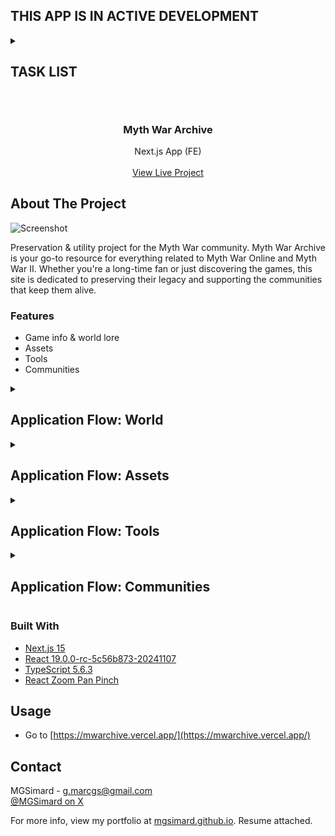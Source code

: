 ## THIS APP IS IN ACTIVE DEVELOPMENT

<details>
<summary><h2>TASK LIST<h2></summary>

- [x] Decide on a threshold for 3rd party image hosting (50kb)
- [x] For map assets, show a compressed webp of fullmap and offer a zipped download of all jpg tiles
- [x] Decide on page subnav icons - bland svgs vs in-game UI icons
- [x] Prettify h3 section headers
- [x] Add class icons to races section, or full character images
- [x] Prettify h4 section headings
- [x] Fill out regions section
- [x] Do something about maps table under 450px
- [x] Don't round audio other than showing timer, causes issues below 1s
- [x] Fix play button not reverting to paused state (play icon) when sound reaches end on noloop setting
- [x] Make a header style for the details "accordion" in assets
- [x] Fix table across board for long words, use break that makes sense
- [x] Decide if I want page footer or nav footer (icons etc)
- [x] Do mobile nav shift at threshold
- [x] Think about adding a Guides page with more in-depth info for classes, guides etc rather than lore.
- [x] Change scrollbar style in nav
- [x] Pause other audio sources when playing a new one
- [x] Establish roles between both chinese websites in timeline
- [x] Find an image to use for guides header
- [x] Create introductory page texts
- [x] Add tile stitcher tool
- [x] Finish timeline in homepage
- [x] Consider table index for larger asset and guide pages
- [ ] Build a better MDA extractor tool that can handle all filetypes within container
- [x] Fix input delay in audio section due to getting held up by all metadata loads
- [ ] Fix starting position of lightbox ppz lightbox images on mobile (vertical centering)
- [x] Figure out if I want gold gradient lettering for nav icons & text (at least core ones) - no
- [ ] Caching
- [x] Metadata
- [ ] Icon formats
- [ ] Re-upload new versions of all zip files that contained a comma in the name, submitted issue on github regarding uploadthing's content disposition issue that was breaking filenames on download on chrome if they had a comma in name. The fix however didn't apply to existing files, so I have to reupload new ones.

</details>

<br/>
<div align="center">

<h3 align="center">Myth War Archive</h3>
<p align="center">
Next.js App (FE)
<br/>
<br/>
<a href="https://mwarchive.vercel.app/">View Live Project</a>
</p>
</div>

## About The Project

![Screenshot](https://i.imgur.com/EU6K40A.png)

Preservation & utility project for the Myth War community. Myth War Archive is your go-to resource for everything related to Myth War Online and Myth War II. Whether you're a long-time fan or just discovering the games, this site is dedicated to preserving their legacy and supporting the communities that keep them alive.

### Features

- Game info & world lore
- Assets
- Tools
- Communities

<details>
<summary><h2>Application Flow: World</h2></summary>
<p>Desc</p>

1. Stuff

</details>
<details>
<summary><h2>Application Flow: Assets</h2></summary>
<p>Desc</p>

1. Stuff

</details>
<details>
<summary><h2>Application Flow: Tools</h2></summary>
<p>Desc</p>

1. Stuff

</details>
<details>
<summary><h2>Application Flow: Communities</h2></summary>
<p>Desc</p>

1. Stuff

</details>

### Built With

- [Next.js 15](https://nextjs.org/)
- [React 19.0.0-rc-5c56b873-20241107](https://react.dev/)
- [TypeScript 5.6.3](https://www.typescriptlang.org/)
- [React Zoom Pan Pinch](https://github.com/BetterTyped/react-zoom-pan-pinch)

## Usage

- Go to [https://mwarchive.vercel.app/](https://mwarchive.vercel.app/)

## Contact

MGSimard - g.marcgs@gmail.com  
[@MGSimard on X](https://x.com/MGSimard)

For more info, view my portfolio at [mgsimard.github.io](https://mgsimard.github.io). Resume attached.
